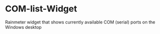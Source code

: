 # COM-list-Widget
Rainmeter widget that shows currently available COM (serial) ports on the Windows desktop
